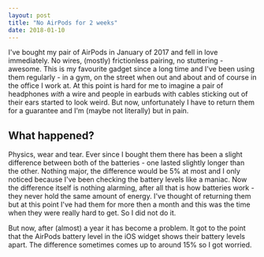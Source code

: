 ```yaml
---
layout: post
title: "No AirPods for 2 weeks"
date: 2018-01-10
---
```


I've bought my pair of AirPods in January of 2017 and fell in love immediately. No wires, (mostly) frictionless pairing, no stuttering - awesome.
This is my favourite gadget since a long time and I've been using them regularly - in a gym, on the street when out and about and of course in the office I work at.
At this point is hard for me to imagine a pair of headphones *with* a wire and people in earbuds with cables sticking out of their ears started to look weird.
But now, unfortunately I have to return them for a guarantee and I'm (maybe not literally) but in pain.

## What happened?

Physics, wear and tear.
Ever since I bought them there has been a slight difference between both of the batteries - one lasted slightly longer than the other.
Nothing major, the difference would be 5% at most and I only noticed because I've been checking the battery levels like a maniac.
Now the difference itself is nothing alarming, after all that is how batteries work - they never hold the same amount of energy.
I've thought of returning them but at this point I've had them for more then a month and this was the time when they were really hard to get.
So I did not do it.

But now, after (almost) a year it has become a problem.
It got to the point that the AirPods battery level in the iOS widget shows their battery levels apart. The difference sometimes comes up to around 15% so I got worried.